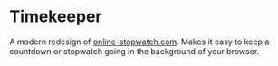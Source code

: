 # Timekeeper

A modern redesign of [online-stopwatch.com](online-stopwatch.com). Makes it easy to keep a countdown or stopwatch going in the background of your browser.
